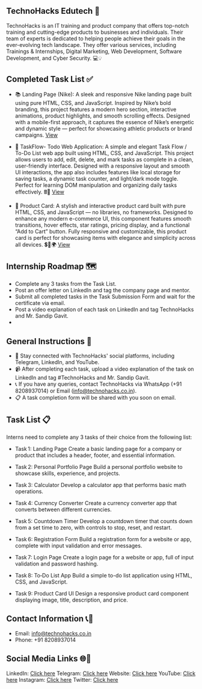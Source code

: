 ## TechnoHacks Edutech 🚀
TechnoHacks is an IT training and product company that offers top-notch training and cutting-edge products to businesses and individuals. Their team of experts is dedicated to helping people achieve their goals in the ever-evolving tech landscape. They offer various services, including Trainings & Internships, Digital Marketing, Web Development, Software Development, and Cyber Security. 💻💡

## Completed Task List ✅

- 📚 Landing Page (Nike): 
A sleek and responsive Nike landing page built using pure HTML, CSS, and JavaScript. Inspired by Nike’s bold branding, this project features a modern hero section, interactive animations, product highlights, and smooth scrolling effects. Designed with a mobile-first approach, it captures the essence of Nike’s energetic and dynamic style — perfect for showcasing athletic products or brand campaigns. [View](https://spectacular-entremet-3a329d.netlify.app)

- 🧮 TaskFlow- Todo Web Application:
A simple and elegant Task Flow / To-Do List web app built using HTML, CSS, and JavaScript. This project allows users to add, edit, delete, and mark tasks as complete in a clean, user-friendly interface. Designed with a responsive layout and smooth UI interactions, the app also includes features like local storage for saving tasks, a dynamic task counter, and light/dark mode toggle. Perfect for learning DOM manipulation and organizing daily tasks effectively. 🖩🔢 [View](https://classy-smakager-04ca0d.netlify.app)

- 💱 Product Card: 
A stylish and interactive product card built with pure HTML, CSS, and JavaScript — no libraries, no frameworks. Designed to enhance any modern e-commerce UI, this component features smooth transitions, hover effects, star ratings, pricing display, and a functional “Add to Cart” button. Fully responsive and customizable, this product card is perfect for showcasing items with elegance and simplicity across all devices. 💲🔄🌍 [View](https://frolicking-florentine-1c0803.netlify.app)

## Internship Roadmap 🗺️

- Complete any 3 tasks from the Task List.
- Post an offer letter on LinkedIn and tag the company page and mentor.
- Submit all completed tasks in the Task Submission Form and wait for the certificate via email.
- Post a video explanation of each task on LinkedIn and tag TechnoHacks and Mr. Sandip Gavit.
- 
## General Instructions 📝

- 🔗 Stay connected with TechnoHacks' social platforms, including Telegram, LinkedIn, and YouTube.
- 📹 After completing each task, upload a video explanation of the task on LinkedIn and tag #TechnoHacks and Mr. Sandip Gavit.
- 📞 If you have any queries, contact TechnoHacks via WhatsApp (+91 8208937014) or Email (info@technohacks.co.in).
- 📋 A task completion form will be shared with you soon on email.

## Task List 📋

Interns need to complete any 3 tasks of their choice from the following list:

- Task 1: Landing Page
Create a basic landing page for a company or product that includes a header, footer, and essential information.

- Task 2: Personal Portfolio Page
Build a personal portfolio website to showcase skills, experience, and projects.

- Task 3: Calculator
Develop a calculator app that performs basic math operations.

- Task 4: Currency Converter
Create a currency converter app that converts between different currencies.

- Task 5: Countdown Timer
Develop a countdown timer that counts down from a set time to zero, with controls to stop, reset, and restart.

- Task 6: Registration Form
Build a registration form for a website or app, complete with input validation and error messages.

- Task 7: Login Page
Create a login page for a website or app, full of input validation and password hashing.

- Task 8: To‑Do List App
Build a simple to-do list application using HTML, CSS, and JavaScript.

- Task 9: Product Card UI
Design a responsive product card component displaying image, title, description, and price.

## Contact Information 📞📧

- Email: info@technohacks.co.in
- Phone: +91 8208937014
  
## Social Media Links 🌐📱

LinkedIn: [Click here](https://www.linkedin.com/company/technohacks-edutech/)
Telegram: [Click here](https://telegram.me/TechnoHacksofficial)
Website: [Click here](https://technohacks.co.in/)
YouTube: [Click here](https://www.youtube.com/channel/UCwuh25VS9J9ApJ7Yomw_Lqw)
Instagram: [Click here](https://www.instagram.com/technohacks.co.in/)
Twitter: [Click here](https://twitter.com/technohacksedu)
